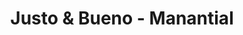 ---
title: "Justo & Bueno - Manantial"
url: /soledad/justo-y-bueno-manantial/
shop: supermercado
---
